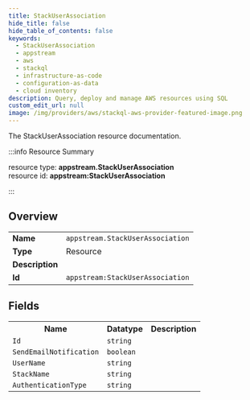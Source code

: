```yaml
---
title: StackUserAssociation
hide_title: false
hide_table_of_contents: false
keywords:
  - StackUserAssociation
  - appstream
  - aws
  - stackql
  - infrastructure-as-code
  - configuration-as-data
  - cloud inventory
description: Query, deploy and manage AWS resources using SQL
custom_edit_url: null
image: /img/providers/aws/stackql-aws-provider-featured-image.png
---
```

The StackUserAssociation resource documentation.

:::info Resource Summary

<div class="row">
<div class="providerDocColumn">
<span>resource type:&nbsp;<b>appstream.StackUserAssociation</b></span><br />
<span>resource id:&nbsp;<b>appstream:StackUserAssociation</b></span><br />
</div>
</div>

:::

## Overview
<table><tbody>
<tr><td><b>Name</b></td><td><code>appstream.StackUserAssociation</code></td></tr>
<tr><td><b>Type</b></td><td>Resource</td></tr>
<tr><td><b>Description</b></td><td></td></tr>
<tr><td><b>Id</b></td><td><code>appstream:StackUserAssociation</code></td></tr>
</tbody></table>

## Fields
<table><tbody>
<tr><th>Name</th><th>Datatype</th><th>Description</th></tr>
<tr><td><code>Id</code></td><td><code>string</code></td><td></td></tr><tr><td><code>SendEmailNotification</code></td><td><code>boolean</code></td><td></td></tr><tr><td><code>UserName</code></td><td><code>string</code></td><td></td></tr><tr><td><code>StackName</code></td><td><code>string</code></td><td></td></tr><tr><td><code>AuthenticationType</code></td><td><code>string</code></td><td></td></tr>
</tbody></table>
